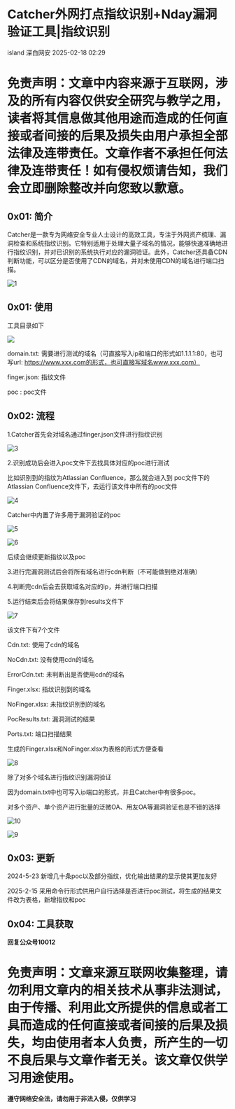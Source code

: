 #  Catcher外网打点指纹识别+Nday漏洞验证工具|指纹识别   
island  深白网安   2025-02-18 02:29  
  
# 免责声明：文章中内容来源于互联网，涉及的所有内容仅供安全研究与教学之用，读者将其信息做其他用途而造成的任何直接或者间接的后果及损失由用户承担全部法律及连带责任。文章作者不承担任何法律及连带责任！如有侵权烦请告知，我们会立即删除整改并向您致以歉意。  
  
## 0x01: 简介  
  
Catcher是一款专为网络安全专业人士设计的高效工具，专注于外网资产梳理、漏洞检查和系统指纹识别。它特别适用于处理大量子域名的情况，能够快速准确地进行指纹识别，并对已识别的系统执行对应的漏洞验证。此外，Catcher还具备CDN判断功能，可以区分是否使用了CDN的域名，并对未使用CDN的域名进行端口扫描。  
  
![1](https://mmbiz.qpic.cn/mmbiz_png/uY5HnRPFud84Hh8diaoy4gsicLgstTpoY37p3iaTFQKmUpjo60b1XqBm17Mj8ia3EmM8yPt1Xx2icqnN3EHT3GtYqkw/640?wx_fmt=png&from=appmsg "")  
## 0x01: 使用  
  
工具目录如下  
  
![](https://mmbiz.qpic.cn/mmbiz_png/uY5HnRPFud9TzeagBAvImTPNdNr0GPBA4pu0662dx7OkO0Ds6xdm2BKzWOjZqG4vBFWAhvZJSMY2t8JpajEPKg/640?wx_fmt=other&from=appmsg&tp=webp&wxfrom=5&wx_lazy=1&wx_co=1 "")  
  
domain.txt: 需要进行测试的域名（可直接写入ip和端口的形式如1.1.1.1:80，也可写url: https://www.xxx.com的形式，也可直接写域名www.xxx.com）  
  
finger.json: 指纹文件  
  
poc : poc文件  
## 0x02: 流程  
  
1.Catcher首先会对域名通过finger.json文件进行指纹识别  
  
![3](https://mmbiz.qpic.cn/mmbiz_png/uY5HnRPFud84Hh8diaoy4gsicLgstTpoY3dg2CzPBNVhTAtaiaBew5z7SNgmeO4AU7nljtE2IJITs3EoEfiauVs1SA/640?wx_fmt=png&from=appmsg "")  
  
2.识别成功后会进入poc文件下去找具体对应的poc进行测试  
  
比如识别到的指纹为Atlassian Confluence，那么就会进入到 poc文件下的Atlassian Confluence文件下，去运行该文件中所有的poc文件  
  
![4](https://mmbiz.qpic.cn/mmbiz_png/uY5HnRPFud84Hh8diaoy4gsicLgstTpoY3Sibn2IP61amow34mcQ4roWoE6YhHBmibKsZyJib4WwiaKwIr13J0JVYic5Q/640?wx_fmt=png&from=appmsg "")  
  
Catcher中内置了许多用于漏洞验证的poc  
  
![5](https://mmbiz.qpic.cn/mmbiz_png/uY5HnRPFud84Hh8diaoy4gsicLgstTpoY3PbCIyskcia7dFV91KZL5c69OMSYsyyQYgMzej5ULX793bmfRFWz1icOw/640?wx_fmt=png&from=appmsg "")  
  
![6](https://mmbiz.qpic.cn/mmbiz_png/uY5HnRPFud84Hh8diaoy4gsicLgstTpoY3cGbVjqReOIgO3VynvJpEibiaUy3UCeh3JrrvxJttRZ23KPlqTvSicZlcg/640?wx_fmt=png&from=appmsg "")  
  
后续会继续更新指纹以及poc  
  
3.进行完漏洞测试后会将所有域名进行cdn判断（不可能做到绝对准确）  
  
4.判断完cdn后会去获取域名对应的ip，并进行端口扫描  
  
5.运行结束后会将结果保存到results文件下  
  
![7](https://mmbiz.qpic.cn/mmbiz_png/uY5HnRPFud84Hh8diaoy4gsicLgstTpoY30h5icW1NPrHxxlJKkibab8CyJkRouoCuTXWPXxiaqWh24JZn5cMNfajfA/640?wx_fmt=png&from=appmsg "")  
  
该文件下有7个文件  
  
Cdn.txt: 使用了cdn的域名  
  
NoCdn.txt: 没有使用cdn的域名  
  
ErrorCdn.txt: 未判断出是否使用cdn的域名  
  
Finger.xlsx: 指纹识别到的域名  
  
NoFinger.xlsx: 未指纹识别到的域名  
  
PocResults.txt: 漏洞测试的结果  
  
Ports.txt: 端口扫描结果  
  
生成的Finger.xlsx和NoFinger.xlsx为表格的形式方便查看  
  
![8](https://mmbiz.qpic.cn/mmbiz_png/uY5HnRPFud84Hh8diaoy4gsicLgstTpoY32Agr4JxicYlkerZolRKDqUJR3phy2fXvFKCnTaQ4LQicEEiaibBgPHYQyw/640?wx_fmt=png&from=appmsg "")  
  
除了对多个域名进行指纹识别漏洞验证  
  
因为domain.txt中也可写入ip端口的形式，并且Catcher中有很多poc。  
  
对多个资产、单个资产进行批量的泛微OA、用友OA等漏洞验证也是不错的选择  
  
![10](https://mmbiz.qpic.cn/mmbiz_png/uY5HnRPFud84Hh8diaoy4gsicLgstTpoY3UxbzByBNibZD1QsWW10PibNzPfK8GiaxE1kBiarBLe1TF5Pujy4cQ6gszQ/640?wx_fmt=png&from=appmsg "")  
  
![9](https://mmbiz.qpic.cn/mmbiz_png/uY5HnRPFud84Hh8diaoy4gsicLgstTpoY3T7PBibYyWfHWXeFmHla0GR4z22dhFTDhyz3ngj2ogyiaTHYLpiacrMGNA/640?wx_fmt=png&from=appmsg "")  
## 0x03: 更新  
  
2024-5-23 新增几十条poc以及部分指纹，优化输出结果的显示使其更加友好  
  
2025-2-15 采用命令行形式供用户自行选择是否进行poc测试，将生成的结果文件改为表格，新增指纹和poc  
  
## 0x04: 工具获取  
  
**回复公众号10012**  
  
# 免责声明：文章来源互联网收集整理，请勿利用文章内的相关技术从事非法测试，由于传播、利用此文所提供的信息或者工具而造成的任何直接或者间接的后果及损失，均由使用者本人负责，所产生的一切不良后果与文章作者无关。该文章仅供学习用途使用。  
  
  
**遵守网络安全法，请勿用于非法入侵，仅供学习**  
  

